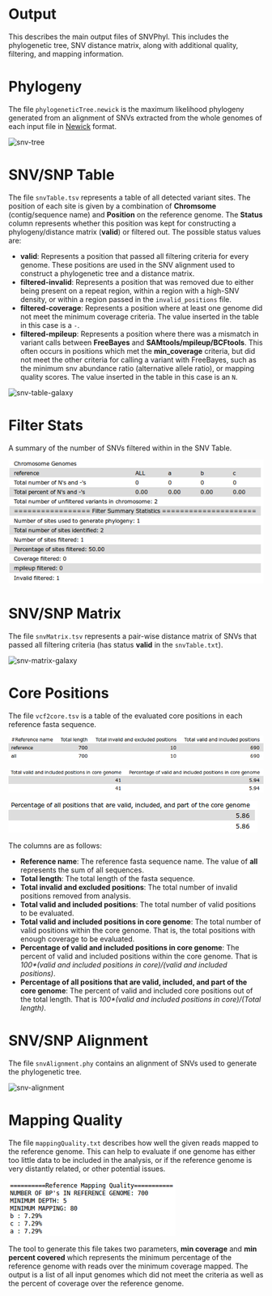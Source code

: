 # Output

This describes the main output files of SNVPhyl.  This includes the phylogenetic tree, SNV distance matrix, along with additional quality, filtering, and mapping information.

# Phylogeny

The file `phylogeneticTree.newick` is the maximum likelihood phylogeny generated from an alignment of SNVs extracted from the whole genomes of each input file in [Newick][] format.

![snv-tree][]

# SNV/SNP Table

The file `snvTable.tsv` represents a table of all detected variant sites.  The position of each site is given by a combination of **Chromsome** (contig/sequence name) and **Position** on the reference genome.  The **Status** column represents whether this position was kept for constructing a phylogeny/distance matrix (**valid**) or filtered out.  The possible status values are:

   * **valid**: Represents a position that passed all filtering criteria for every genome.  These positions are used in the SNV alignment used to construct a phylogenetic tree and a distance matrix.
   * **filtered-invalid**: Represents a position that was removed due to either being present on a repeat region, within a region with a high-SNV density, or within a region passed in the `invalid_positions` file.
   * **filtered-coverage**: Represents a position where at least one genome did not meet the minimum coverage criteria.  The value inserted in the table in this case is a `-`.
   * **filtered-mpileup**: Represents a position where there was a mismatch in variant calls between **FreeBayes** and **SAMtools/mpileup/BCFtools**.  This often occurs in positions which met the **min_coverage** criteria, but did not meet the other criteria for calling a variant with FreeBayes, such as the minimum snv abundance ratio (alternative allele ratio), or mapping quality scores. The value inserted in the table in this case is an `N`.

![snv-table-galaxy][]

# Filter Stats

A summary of the number of SNVs filtered within in the SNV Table.

![filter-stats][]

# SNV/SNP Matrix

The file `snvMatrix.tsv` represents a pair-wise distance matrix of SNVs that passed all filtering criteria (has status **valid** in the `snvTable.txt`).

![snv-matrix-galaxy][]

# Core Positions

The file `vcf2core.tsv` is a table of the evaluated core positions in each reference fasta sequence.

![core-positions-table-1][]

![core-positions-table-2][]

![core-positions-table-3][]

The columns are as follows:

   * **Reference name**:  The reference fasta sequence name.  The value of **all** represents the sum of all sequences.
   * **Total length**:   The total length of the fasta sequence.
   * **Total invalid and excluded positions**:  The total number of invalid positions removed from analysis.
   * **Total valid and included positions**:  The total number of valid positions to be evaluated.
   * **Total valid and included positions in core genome**:  The total number of valid positions within the core genome.  That is, the total positions with enough coverage to be evaluated.
   * **Percentage of valid and included positions in core genome**:  The percent of valid and included positions within the core genome.  That is _100*(valid and included positions in core)/(valid and included positions)_.
   * **Percentage of all positions that are valid, included, and part of the core genome**:  The percent of valid and included core positions out of the total length.  That is _100*(valid and included positions in core)/(Total length)_.

# SNV/SNP Alignment

The file `snvAlignment.phy` contains an alignment of SNVs used to generate the phylogenetic tree.

![snv-alignment][]

# Mapping Quality

The file `mappingQuality.txt` describes how well the given reads mapped to the reference genome.  This can help to evaluate if one genome has either too little data to be included in the analysis, or if the reference genome is very distantly related, or other potential issues.

![mapping-quality][]

The tool to generate this file takes two parameters, **min coverage** and **min percent covered** which represents the minimum percentage of the reference genome with reads over the minimum coverage mapped.  The output is a list of all input genomes which did not meet the criteria as well as the percent of coverage over the reference genome.

[Newick]: https://en.wikipedia.org/wiki/Newick_format
[snv-tree]: images/snv-tree.png
[snv-matrix-galaxy]: images/snv-matrix-galaxy.png
[snv-table-galaxy]: images/snv-table-galaxy.png
[core-positions-table-1]: images/core-positions-table-1.png
[core-positions-table-2]: images/core-positions-table-2.png
[core-positions-table-3]: images/core-positions-table-3.png
[snv-alignment]: images/snv-alignment.png
[filter-stats]: images/filter-stats.png
[mapping-quality]: images/mapping-quality.png
